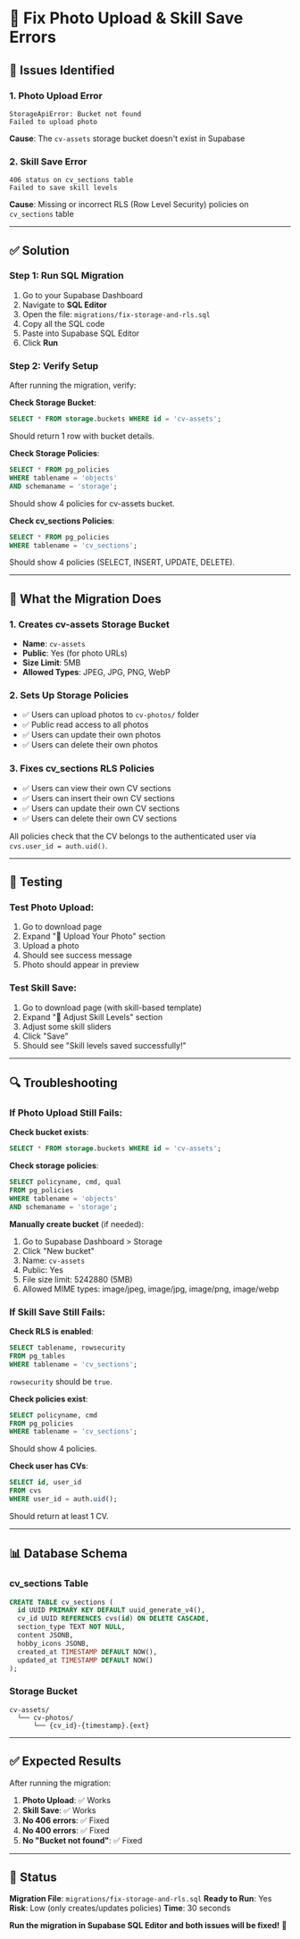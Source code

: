 # 🔧 Fix Photo Upload & Skill Save Errors

## 🚨 Issues Identified

### 1. Photo Upload Error
```
StorageApiError: Bucket not found
Failed to upload photo
```
**Cause**: The `cv-assets` storage bucket doesn't exist in Supabase

### 2. Skill Save Error
```
406 status on cv_sections table
Failed to save skill levels
```
**Cause**: Missing or incorrect RLS (Row Level Security) policies on `cv_sections` table

---

## ✅ Solution

### Step 1: Run SQL Migration

1. Go to your Supabase Dashboard
2. Navigate to **SQL Editor**
3. Open the file: `migrations/fix-storage-and-rls.sql`
4. Copy all the SQL code
5. Paste into Supabase SQL Editor
6. Click **Run**

### Step 2: Verify Setup

After running the migration, verify:

**Check Storage Bucket**:
```sql
SELECT * FROM storage.buckets WHERE id = 'cv-assets';
```
Should return 1 row with bucket details.

**Check Storage Policies**:
```sql
SELECT * FROM pg_policies 
WHERE tablename = 'objects' 
AND schemaname = 'storage';
```
Should show 4 policies for cv-assets bucket.

**Check cv_sections Policies**:
```sql
SELECT * FROM pg_policies 
WHERE tablename = 'cv_sections';
```
Should show 4 policies (SELECT, INSERT, UPDATE, DELETE).

---

## 📝 What the Migration Does

### 1. Creates cv-assets Storage Bucket
- **Name**: `cv-assets`
- **Public**: Yes (for photo URLs)
- **Size Limit**: 5MB
- **Allowed Types**: JPEG, JPG, PNG, WebP

### 2. Sets Up Storage Policies
- ✅ Users can upload photos to `cv-photos/` folder
- ✅ Public read access to all photos
- ✅ Users can update their own photos
- ✅ Users can delete their own photos

### 3. Fixes cv_sections RLS Policies
- ✅ Users can view their own CV sections
- ✅ Users can insert their own CV sections
- ✅ Users can update their own CV sections
- ✅ Users can delete their own CV sections

All policies check that the CV belongs to the authenticated user via `cvs.user_id = auth.uid()`.

---

## 🧪 Testing

### Test Photo Upload:
1. Go to download page
2. Expand "📸 Upload Your Photo" section
3. Upload a photo
4. Should see success message
5. Photo should appear in preview

### Test Skill Save:
1. Go to download page (with skill-based template)
2. Expand "🎯 Adjust Skill Levels" section
3. Adjust some skill sliders
4. Click "Save"
5. Should see "Skill levels saved successfully!"

---

## 🔍 Troubleshooting

### If Photo Upload Still Fails:

**Check bucket exists**:
```sql
SELECT * FROM storage.buckets WHERE id = 'cv-assets';
```

**Check storage policies**:
```sql
SELECT policyname, cmd, qual 
FROM pg_policies 
WHERE tablename = 'objects' 
AND schemaname = 'storage';
```

**Manually create bucket** (if needed):
1. Go to Supabase Dashboard > Storage
2. Click "New bucket"
3. Name: `cv-assets`
4. Public: Yes
5. File size limit: 5242880 (5MB)
6. Allowed MIME types: image/jpeg, image/jpg, image/png, image/webp

### If Skill Save Still Fails:

**Check RLS is enabled**:
```sql
SELECT tablename, rowsecurity 
FROM pg_tables 
WHERE tablename = 'cv_sections';
```
`rowsecurity` should be `true`.

**Check policies exist**:
```sql
SELECT policyname, cmd 
FROM pg_policies 
WHERE tablename = 'cv_sections';
```
Should show 4 policies.

**Check user has CVs**:
```sql
SELECT id, user_id 
FROM cvs 
WHERE user_id = auth.uid();
```
Should return at least 1 CV.

---

## 📊 Database Schema

### cv_sections Table
```sql
CREATE TABLE cv_sections (
  id UUID PRIMARY KEY DEFAULT uuid_generate_v4(),
  cv_id UUID REFERENCES cvs(id) ON DELETE CASCADE,
  section_type TEXT NOT NULL,
  content JSONB,
  hobby_icons JSONB,
  created_at TIMESTAMP DEFAULT NOW(),
  updated_at TIMESTAMP DEFAULT NOW()
);
```

### Storage Bucket
```
cv-assets/
  └── cv-photos/
      └── {cv_id}-{timestamp}.{ext}
```

---

## ✅ Expected Results

After running the migration:

1. **Photo Upload**: ✅ Works
2. **Skill Save**: ✅ Works
3. **No 406 errors**: ✅ Fixed
4. **No 400 errors**: ✅ Fixed
5. **No "Bucket not found"**: ✅ Fixed

---

## 🚀 Status

**Migration File**: `migrations/fix-storage-and-rls.sql`
**Ready to Run**: Yes
**Risk**: Low (only creates/updates policies)
**Time**: 30 seconds

**Run the migration in Supabase SQL Editor and both issues will be fixed!** 🎉
